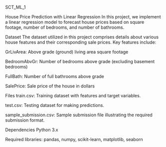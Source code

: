 SCT_ML_1

House Price Prediction with Linear Regression
In this project, we implement a linear regression model to forecast house prices based on square footage, number of bedrooms, and number of bathrooms.

Dataset
The dataset utilized in this project comprises details about various house features and their corresponding sale prices. Key features include:

GrLivArea: Above grade (ground) living area square footage

BedroomAbvGr: Number of bedrooms above grade (excluding basement bedrooms)

FullBath: Number of full bathrooms above grade

SalePrice: Sale price of the house in dollars

Files
train.csv: Training dataset with features and target variables.

test.csv: Testing dataset for making predictions.

sample_submission.csv: Sample submission file illustrating the required submission format.

Dependencies
Python 3.x

Required libraries: pandas, numpy, scikit-learn, matplotlib, seaborn
